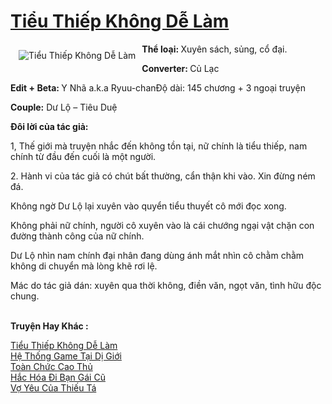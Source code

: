 <a href="https://utruyen.com/truyen/tieu-thiep-khong-de-lam/17272/" title="Tiểu Thiếp Không Dễ Làm"><h1>Tiểu Thiếp Không Dễ Làm</h1></a><div style="display:table"><img align="right" style="float: left; padding: 10px;" src="https://utruyen.com/images/story/200x260/tieu-thiep-khong-de-lam.jpg" alt="Tiểu Thiếp Không Dễ Làm"><b>Thể loại: </b>Xuyên sách, sủng, cổ đại.<p></p><b>Converter: </b>Củ Lạc<p></p><b>Edit + Beta: </b>Y Nhã a.k.a Ryuu-chanĐộ dài: 145 chương + 3 ngoại truyện<p></p><b>Couple:</b> Dư Lộ – Tiêu Duệ<p></p><b>Đôi lời của tác giả:<p></p></b><p></p>1, Thế giới mà truyện nhắc đến không tồn tại, nữ chính là tiểu thiếp, nam chính từ đầu đến cuối là một người.<p></p>2. Hành vi của tác giả có chút bất thường, cẩn thận khi vào. Xin đừng ném đá.<p></p>Không ngờ Dư Lộ lại xuyên vào quyển tiểu thuyết cô mới đọc xong.<p></p>Không phải nữ chính, người cô xuyên vào là cái chướng ngại vật chặn con đường thành công của nữ chính.<p></p>Dư Lộ nhìn nam chính đại nhân đang dùng ánh mắt nhìn cô chằm chằm không di chuyển mà lòng khẽ rơi lệ.<p></p>Mác do tác giả dán: xuyên qua thời không, điền văn, ngọt văn, tình hữu độc chung.</div><p><br><b>Truyện Hay Khác :</b></p><a href="https://utruyen.com/truyen/tieu-thiep-khong-de-lam/17272/" alt="Tiểu Thiếp Không Dễ Làm">Tiểu Thiếp Không Dễ Làm</a><br/><a href="https://utruyen.com/truyen/he-thong-game-tai-di-gioi/17260/" alt="Hệ Thống Game Tại Dị Giới">Hệ Thống Game Tại Dị Giới</a><br/><a href="https://github.com/quanluxury/ngontinh_top100/tree/master/17524" alt="Toàn Chức Cao Thủ">Toàn Chức Cao Thủ</a><br/><a href="https://github.com/quanluxury/ngontinh_top100/tree/master/19091" alt="Hắc Hóa Đi Bạn Gái Cũ">Hắc Hóa Đi Bạn Gái Cũ</a><br/><a href="https://images.google.com.bn/url?q=https%3A%2F%2Futruyen.com%2Ftruyen%2Fvo-yeu-cua-thieu-ta%2F19198%2F" alt="Vợ Yêu Của Thiếu Tá">Vợ Yêu Của Thiếu Tá</a><br/>